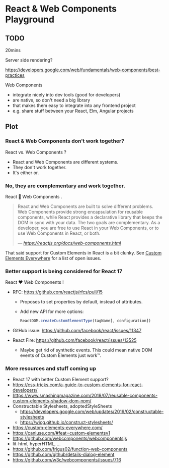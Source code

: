 # React & Web Components Playground

## TODO

20mins

Server side rendering?

https://developers.google.com/web/fundamentals/web-components/best-practices

Web Components

- integrate nicely into dev tools (good for developers)
- are native, so don't need a big library
- that makes them easy to integrate into any frontend project
- e.g. share stuff between your React, Elm, Angular projects

## Plot

### React & Web Components don't work together?

React vs. Web Components ?

- React and Web Components are different systems.
- They don't work together.
- It's either or.

### No, they are complementary and work together.

React 🤝 Web Components .

> React and Web Components are built to solve different problems. Web Components provide strong encapsulation for reusable components, while React provides a declarative library that keeps the DOM in sync with your data. The two goals are complementary. As a developer, you are free to use React in your Web Components, or to use Web Components in React, or both.
>
> <cite>&mdash; https://reactjs.org/docs/web-components.html</cite>

That said support for Custom Elements in React is a bit clunky. See [Custom Elements Everywhere](https://custom-elements-everywhere.com/#react) for a list of open issues.

### Better support is being considered for React 17

React ❤ Web Components !

- RFC: https://github.com/reactjs/rfcs/pull/15

  - Proposes to set properties by default, instead of attributes.

  - Add new API for more options:

    ```js
    ReactDOM.createCustomElementType(tagName[, configuration])
    ```

- GitHub issue: https://github.com/facebook/react/issues/11347

- React Fire: https://github.com/facebook/react/issues/13525

  - Maybe get rid of synthetic events. This could mean native DOM events of Custom Elements just work™.

### More resources and stuff coming up

- React 17 with better Custom Element support?
- https://css-tricks.com/a-guide-to-custom-elements-for-react-developers/
- https://www.smashingmagazine.com/2018/07/reusable-components-custom-elements-shadow-dom-npm/
- Constructable Stylesheets, adoptedStyleSheets
  - https://developers.google.com/web/updates/2019/02/constructable-stylesheets
  - https://wicg.github.io/construct-stylesheets/
- https://custom-elements-everywhere.com/
- https://caniuse.com/#feat=custom-elementsv1
- https://github.com/webcomponents/webcomponentsjs
- lit-html, hyperHTML, ...
- https://github.com/frigus02/function-web-components
- https://github.com/github/details-dialog-element
- https://github.com/w3c/webcomponents/issues/716
